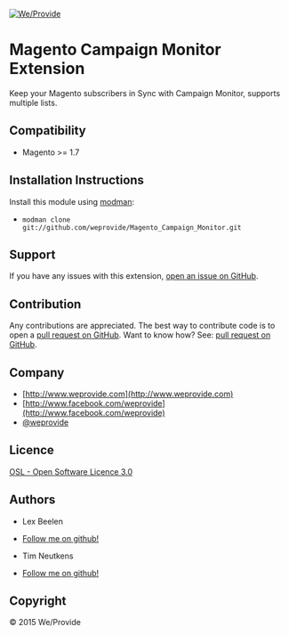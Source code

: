 <a href="http://www.weprovide.com">![We/Provide](https://avatars1.githubusercontent.com/u/13269842?v=3&s=120)</a>


Magento Campaign Monitor Extension
========================
Keep your Magento subscribers in Sync with Campaign Monitor, supports multiple lists.

Compatibility
-------------
- Magento >= 1.7

Installation Instructions
-------------------------
Install this module using [modman](https://github.com/colinmollenhour/modman):
* `modman clone git://github.com/weprovide/Magento_Campaign_Monitor.git`

Support
-------
If you have any issues with this extension, [open an issue on GitHub](https://github.com/weprovide/Magento_Campaign_Monitor/issues).

Contribution
------------
Any contributions are appreciated. The best way to contribute code is to open a
[pull request on GitHub](https://github.com/weprovide/Magento_Campaign_Monitor/pulls).
Want to know how? See: [pull request on GitHub](https://help.github.com/articles/using-pull-requests).

Company
-------
* [http://www.weprovide.com](http://www.weprovide.com)
* [http://www.facebook.com/weprovide](http://www.facebook.com/weprovide)
* [@weprovide](https://twitter.com/weprovide)


Licence
-------
[OSL - Open Software Licence 3.0](http://opensource.org/licenses/osl-3.0.php)

Authors
-------
* Lex Beelen
* [Follow me on github!](https://github.com/lexperts)

* Tim Neutkens
* [Follow me on github!](https://github.com/timneutkens1)

Copyright
---------
&copy; 2015 We/Provide